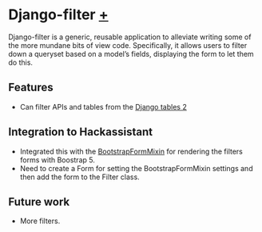# Django-filter [+](https://django-filter.readthedocs.io/en/stable/index.html)

Django-filter is a generic, reusable application to alleviate writing some of the more mundane bits of view code. Specifically, it allows users to filter down a queryset based on a model’s fields, displaying the form to let them do this.

## Features

- Can filter APIs and tables from the [Django tables 2](django_tables2.md)

## Integration to Hackassistant

- Integrated this with the [BootstrapFormMixin](../utility/bootstrap_form_mixin.md) for rendering the filters forms with Boostrap 5.
- Need to create a Form for setting the BootstrapFormMixin settings and then add the form to the Filter class.

## Future work

- More filters.
